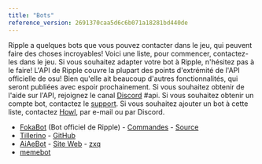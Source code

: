 ```yaml
---
title: "Bots"
reference_version: 2691370caa5d6c6b071a18281bd440de
---
```

Ripple a quelques bots que vous pouvez contacter dans le jeu, qui peuvent faire des choses incroyables! Voici une liste, pour commencer, contactez-les dans le jeu. Si vous souhaitez adapter votre bot à Ripple, n'hésitez pas à le faire! L'API de Ripple couvre la plupart des points d'extrémité de l'API officielle de osu! Bien qu'elle ait beaucoup d'autres fonctionnalités, qui seront publiées avec espoir prochainement. Si vous souhaitez obtenir de l'aide sur l'API, rejoignez le canal [Discord](https://discord.gg/0rJcZrIsA6rXuIx) #api. Si vous souhaitez obtenir un compte bot, contactez le [support](mailto:support@ripple.moe). Si vous souhaitez ajouter un bot à cette liste, contactez [Howl](mailto:howl@ripple.moe), par e-mail ou par Discord.

* [FokaBot](https://ripple.moe/?u=999) (Bot officiel de Ripple) - [Commandes](https://ripple.moe/index.php?p=16&id=4) - [Source](https://git.zxq.co/ripple/pep.py/src/master/constants/fokabotCommands.py)
* [Tillerino](https://ripple.moe/?u=8887) - [GitHub](https://github.com/Tillerino/Tillerinobot)
* [AiAeBot](https://ripple.moe/?u=9973) - [Site Web](https://pi.aiaegames.xyz/) - [zxq](https://zxq.co/AiAeGames/AiAeBot)
* [memebot](https://ripple.moe/?u=12739)
